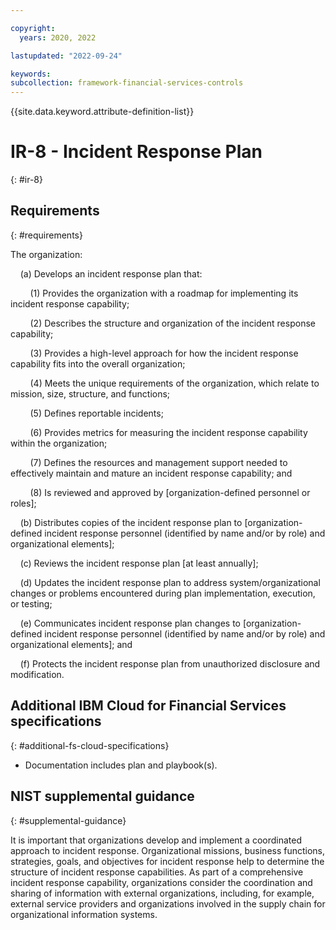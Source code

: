 ```yaml
---

copyright:
  years: 2020, 2022

lastupdated: "2022-09-24"

keywords: 
subcollection: framework-financial-services-controls
---
```


{{site.data.keyword.attribute-definition-list}}

# IR-8 - Incident Response Plan
{: #ir-8}

## Requirements
{: #requirements}

The organization:

&nbsp;&nbsp;&nbsp;&nbsp;(a) Develops an incident response plan that:

&nbsp;&nbsp;&nbsp;&nbsp;&nbsp;&nbsp;&nbsp;&nbsp;(1) Provides the organization with a roadmap for implementing its incident response capability;

&nbsp;&nbsp;&nbsp;&nbsp;&nbsp;&nbsp;&nbsp;&nbsp;(2) Describes the structure and organization of the incident response capability;

&nbsp;&nbsp;&nbsp;&nbsp;&nbsp;&nbsp;&nbsp;&nbsp;(3) Provides a high-level approach for how the incident response capability fits into the overall organization;

&nbsp;&nbsp;&nbsp;&nbsp;&nbsp;&nbsp;&nbsp;&nbsp;(4) Meets the unique requirements of the organization, which relate to mission, size, structure, and functions;

&nbsp;&nbsp;&nbsp;&nbsp;&nbsp;&nbsp;&nbsp;&nbsp;(5) Defines reportable incidents;

&nbsp;&nbsp;&nbsp;&nbsp;&nbsp;&nbsp;&nbsp;&nbsp;(6) Provides metrics for measuring the incident response capability within the organization;

&nbsp;&nbsp;&nbsp;&nbsp;&nbsp;&nbsp;&nbsp;&nbsp;(7) Defines the resources and management support needed to effectively maintain and mature an incident response capability; and

&nbsp;&nbsp;&nbsp;&nbsp;&nbsp;&nbsp;&nbsp;&nbsp;(8) Is reviewed and approved by [organization-defined personnel or roles];

&nbsp;&nbsp;&nbsp;&nbsp;(b) Distributes copies of the incident response plan to [organization-defined incident response personnel (identified by name and/or by role) and organizational elements];

&nbsp;&nbsp;&nbsp;&nbsp;(c) Reviews the incident response plan [at least annually];

&nbsp;&nbsp;&nbsp;&nbsp;(d) Updates the incident response plan to address system/organizational changes or problems encountered during plan implementation, execution, or testing;

&nbsp;&nbsp;&nbsp;&nbsp;(e) Communicates incident response plan changes to [organization-defined incident response personnel (identified by name and/or by role) and organizational elements]; and

&nbsp;&nbsp;&nbsp;&nbsp;(f) Protects the incident response plan from unauthorized disclosure and modification.

## Additional IBM Cloud for Financial Services specifications
{: #additional-fs-cloud-specifications}

- Documentation includes plan and playbook(s).

## NIST supplemental guidance
{: #supplemental-guidance}

It is important that organizations develop and implement a coordinated approach to incident response. Organizational missions, business functions, strategies, goals, and objectives for incident response help to determine the structure of incident response capabilities. As part of a comprehensive incident response capability, organizations consider the coordination and sharing of information with external organizations, including, for example, external service providers and organizations involved in the supply chain for organizational information systems.

